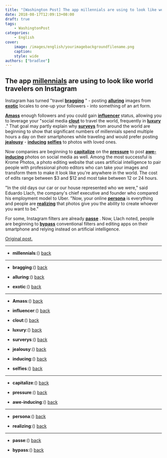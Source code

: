```yaml
---
title: "[Washington Post] The app millennials are using to look like world travelers on Instagram"
date: 2018-08-17T12:09:13+08:00
draft: true
tags:
    - WashingtonPost
categories:
    - English
cover:
    image: /images/english/yourimagebackgroundfilename.png
    caption:
    style: wide
authors: ["bradlee"]
---
```

## The app [**millennials**](#millennials)<a name="millennials_"></a> are using to look like world travelers on Instagram

Instagram has turned "travel [**bragging**](#bragging)<a name="bragging_"></a> " - posting [**alluring**](#alluring)<a name="alluring_"></a> images from [**exotic**](#exotic)<a name="exotic_"></a> locales to one-up your followers - into something of an art form.

[**Amass**](#Amass)<a name="Amass_"></a> enough followers and you could gain [**influencer**](#influencer)<a name="influencer_"></a> status, allowing you to leverage your "social media [**clout**](#clout)<a name="clout_"></a> to travel the world, frequently in [**luxury**](#luxury)<a name="luxury_"></a> ." That goal may partly explain why [**surveys**](#surveys)<a name="surveys_"></a> from around the world are beginning to show that significant numbers of millennials spend multiple hours a day on their smartphones while traveling and would prefer posting [**jealousy**](#jealousy)<a name="jealousy_"></a> - [**inducing**](#inducing)<a name="inducing_"></a> [**selfies**](#selfies)<a name="selfies_"></a> to photos with loved ones.

Now companies are beginning to [**capitalize**](#capitalize)<a name="capitalize_"></a> on the [**pressure**](#pressure)<a name="pressure_"></a> to post [**awe-inducing**](#awe-inducing)<a name="awe-inducing_"></a> photos on social media as well. Among the most successful is Krome Photos, a photo editing website that uses artificial intelligence to pair people with professional photo editors who can take your images and transform them to make it look like you're anywhere in the world. The cost of edits range between $3 and $12 and most take between 12 or 24 hours.

"In the old days our car or our house represented who we were," said Eduardo Llach, the company's chief executive and founder who compared his employment model to Uber. "Now, your online [**persona**](#persona)<a name="persona_"></a> is everything and people are [**realizing**](#realizing)<a name="realizing_"></a> that photos give you the ability to create whoever you want to be."

For some, Instagram filters are already [**passe**](#passe)<a name="passe_"></a> . Now, Llach noted, people are beginning to [**bypass**](#bypass)<a name="bypass_"></a> conventional filters and editing apps on their smartphone and relying instead on artificial intelligence.

[Original post.]()

---
- <a name="millennials"></a>**millennials**:() [back](#millennials_)


---
- <a name="bragging"></a>**bragging**:() [back](#bragging_)

- <a name="alluring"></a>**alluring**:() [back](#alluring_)

- <a name="exotic"></a>**exotic**:() [back](#exotic_)


---
- <a name="Amass"></a>**Amass**:() [back](#Amass_)

- <a name="influencer"></a>**influencer**:() [back](#influencer_)

- <a name="clout"></a>**clout**:() [back](#clout_)

- <a name="luxury"></a>**luxury**:() [back](#luxury_)

- <a name="surverys"></a>**surverys**:() [back](#surverys_)

- <a name="jealousy"></a>**jealousy**:() [back](#jealousy_)

- <a name="inducing"></a>**inducing**:() [back](#inducing_)

- <a name="selfies"></a>**selfies**:() [back](#selfies_)


---
- <a name="capitalize"></a>**capitalize**:() [back](#capitalize_)

- <a name="pressure"></a>**pressure**:() [back](#pressure_)

- <a name="awe-inducing"></a>**awe-inducing**:() [back](#awe-inducing_)


---
- <a name="persona"></a>**persona**:() [back](#persona_)

- <a name="realizing"></a>**realizing**:() [back](#realizing_)


---
- <a name="passe"></a>**passe**:() [back](#passe_)

- <a name="bypass"></a>**bypass**:() [back](#bypass_)
